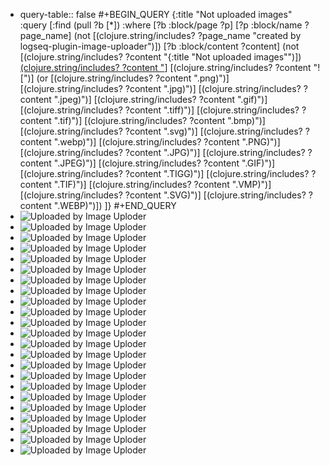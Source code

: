- query-table:: false
  #+BEGIN_QUERY
  {:title "Not uploaded images"
    :query [:find (pull ?b [*])
          :where
          [?b :block/page ?p]
          [?p :block/name ?page_name]
          (not [(clojure.string/includes? ?page_name "created by logseq-plugin-image-uploader")])
          [?b :block/content ?content]
          (not [(clojure.string/includes? ?content "{:title \"Not uploaded images\"")])
          [(clojure.string/includes? ?content "](../assets")]
          [(clojure.string/includes? ?content "![")]
          (or [(clojure.string/includes? ?content ".png)")]
              [(clojure.string/includes? ?content ".jpg)")]
              [(clojure.string/includes? ?content ".jpeg)")]
              [(clojure.string/includes? ?content ".gif)")]
              [(clojure.string/includes? ?content ".tiff)")]
              [(clojure.string/includes? ?content ".tif)")]
              [(clojure.string/includes? ?content ".bmp)")]
              [(clojure.string/includes? ?content ".svg)")]
              [(clojure.string/includes? ?content ".webp)")]
              [(clojure.string/includes? ?content ".PNG)")]
              [(clojure.string/includes? ?content ".JPG)")]
              [(clojure.string/includes? ?content ".JPEG)")]
              [(clojure.string/includes? ?content ".GIF)")]
              [(clojure.string/includes? ?content ".TIGG)")]
              [(clojure.string/includes? ?content ".TIF)")]
              [(clojure.string/includes? ?content ".VMP)")]
              [(clojure.string/includes? ?content ".SVG)")]
              [(clojure.string/includes? ?content ".WEBP)")])
        ]}
  #+END_QUERY
- ![Uploaded by Image Uploder](../assets/image_1643073454713_0.png)
- ![Uploaded by Image Uploder](../assets/image_1642749583413_0.png)
- ![Uploaded by Image Uploder](../assets/image_1642749901268_0.png)
- ![Uploaded by Image Uploder](../assets/image_1642750072358_0.png)
- ![Uploaded by Image Uploder](../assets/image_1642751090659_0.png)
- ![Uploaded by Image Uploder](../assets/image_1642760131296_0.png)
- ![Uploaded by Image Uploder](../assets/image_1642760499027_0.png)
- ![Uploaded by Image Uploder](../assets/image_1642760735399_0.png)
- ![Uploaded by Image Uploder](../assets/image_1642761268483_0.png)
- ![Uploaded by Image Uploder](../assets/image_1643018276652_0.png)
- ![Uploaded by Image Uploder](../assets/image_1642490318088_0.png)
- ![Uploaded by Image Uploder](../assets/image_1642756857560_0.png)
- ![Uploaded by Image Uploder](../assets/image_1642578394869_0.png)
- ![Uploaded by Image Uploder](../assets/image_1642578662404_0.png)
- ![Uploaded by Image Uploder](../assets/image_1642579019847_0.png)
- ![Uploaded by Image Uploder](../assets/image_1642579057268_0.png)
- ![Uploaded by Image Uploder](../assets/image_1642579460111_0.png)
- ![Uploaded by Image Uploder](../assets/image_1642579591670_0.png)
- ![Uploaded by Image Uploder](../assets/image_1642579693892_0.png)
- ![Uploaded by Image Uploder](../assets/未命名文件_1643104728464_0.png)
- ![Uploaded by Image Uploder](../assets/image_1643249429238_0.png)
- ![Uploaded by Image Uploder](../assets/image_1643249579582_0.png)
- ![Uploaded by Image Uploder](../assets/image_1643249595934_0.png)